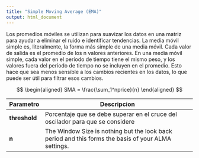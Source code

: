 ```yaml
---
title: "Simple Moving Average (EMA)"
output: html_document
---
```


Los promedios móviles se utilizan para suavizar los datos en una matriz para ayudar a eliminar el ruido e identificar tendencias. La media móvil simple es, literalmente, la forma más simple de una media móvil. Cada valor de salida es el promedio de los n valores anteriores. En una media móvil simple, cada valor en el período de tiempo tiene el mismo peso, y los valores fuera del período de tiempo no se incluyen en el promedio. Esto hace que sea menos sensible a los cambios recientes en los datos, lo que puede ser útil para filtrar esos cambios.

$$ 
   \begin{aligned}
   SMA = \frac{\sum_1^nprice}{n}
   \end{aligned}
$$


| Parametro     | Descripcion   |
| ------------- | ------------- |
| __threshold__ | Porcentaje que se debe superar en el cruce del oscilador para que se considere |
| __n__  | The Window Size is nothing but the look back period and this forms the basis of your ALMA settings.  |

